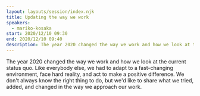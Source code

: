```yaml
---
layout: layouts/session/index.njk
title: Updating the way we work
speakers:
  - mariko-kosaka
start: 2020/12/10 09:30
end: 2020/12/10 09:40
description: The year 2020 changed the way we work and how we look at the current status quo.
---
```


The year 2020 changed the way we work and how we look at the current status quo. Like everybody else, we had to adapt to a fast-changing environment, face hard reality, and act to make a positive difference. We don't always know the right thing to do, but we'd like to share what we tried, added, and changed in the way we approach our work.
